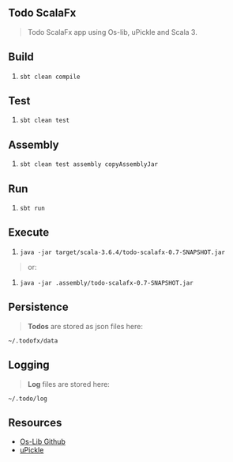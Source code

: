 Todo ScalaFx
------------
>Todo ScalaFx app using Os-lib, uPickle and Scala 3.

Build
-----
1. ```sbt clean compile```

Test
----
1. ```sbt clean test```

Assembly
--------
1. ```sbt clean test assembly copyAssemblyJar```

Run
---
1. ```sbt run```

Execute
-------
1. ```java -jar target/scala-3.6.4/todo-scalafx-0.7-SNAPSHOT.jar```
>or:
1. ```java -jar .assembly/todo-scalafx-0.7-SNAPSHOT.jar```

Persistence
-----------
>**Todos** are stored as json files here:
```
~/.todofx/data
```

Logging
-------
>**Log** files are stored here:
```
~/.todo/log
```

Resources
---------
* [Os-Lib Github](https://github.com/com-lihaoyi/os-lib)
* [uPickle](https://github.com/com-lihaoyi/upickle)
